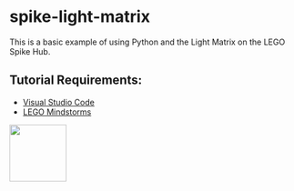 # spike-light-matrix

This is a basic example of using Python and the Light Matrix on the LEGO Spike Hub.

## Tutorial Requirements:

* [Visual Studio Code](https://code.visualstudio.com/)
* [LEGO Mindstorms](https://www.lego.com/en-ca/themes/mindstorms)

<a href="https://codeadam.ca">
<img src="https://codeadam.ca/images/code-block.png" width="100">
</a>
